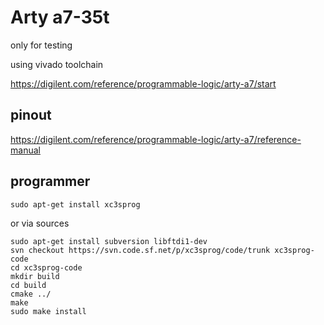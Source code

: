 # Arty a7-35t

only for testing

using vivado toolchain

https://digilent.com/reference/programmable-logic/arty-a7/start

## pinout
https://digilent.com/reference/programmable-logic/arty-a7/reference-manual

## programmer

```
sudo apt-get install xc3sprog
```

or via sources
```
sudo apt-get install subversion libftdi1-dev
svn checkout https://svn.code.sf.net/p/xc3sprog/code/trunk xc3sprog-code
cd xc3sprog-code
mkdir build
cd build
cmake ../
make
sudo make install
```
